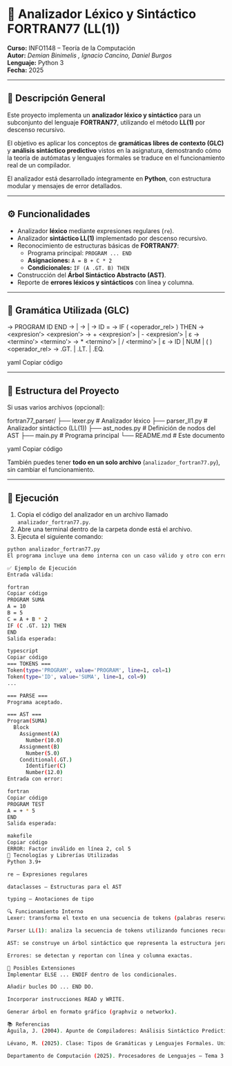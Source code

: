 # 🧮 Analizador Léxico y Sintáctico FORTRAN77 (LL(1))

**Curso:** INFO1148 – Teoría de la Computación  
**Autor:** *Demian  Binimelis , Ignacio  Cancino, Daniel Burgos*  
**Lenguaje:** Python 3  
**Fecha:** 2025  

---

## 📘 Descripción General

Este proyecto implementa un **analizador léxico y sintáctico** para un subconjunto del lenguaje **FORTRAN77**, utilizando el método **LL(1)** por descenso recursivo.

El objetivo es aplicar los conceptos de **gramáticas libres de contexto (GLC)** y **análisis sintáctico predictivo** vistos en la asignatura, demostrando cómo la teoría de autómatas y lenguajes formales se traduce en el funcionamiento real de un compilador.

El analizador está desarrollado íntegramente en **Python**, con estructura modular y mensajes de error detallados.

---

## ⚙️ Funcionalidades

- Analizador **léxico** mediante expresiones regulares (`re`).
- Analizador **sintáctico LL(1)** implementado por descenso recursivo.
- Reconocimiento de estructuras básicas de **FORTRAN77**:
  - Programa principal: `PROGRAM ... END`
  - **Asignaciones:** `A = B + C * 2`
  - **Condicionales:** `IF (A .GT. B) THEN`
- Construcción del **Árbol Sintáctico Abstracto (AST)**.
- Reporte de **errores léxicos y sintácticos** con línea y columna.

---

## 🧩 Gramática Utilizada (GLC)

<programa> → PROGRAM ID <bloque> END
<bloque> → <sentencia> | <sentencia> <bloque>
<sentencia> → <asignacion> | <condicional>
<asignacion> → ID = <expresion>
<condicional>→ IF ( <expresion> <operador_rel> <expresion> ) THEN
<expresion> → <termino> <expresion’>
<expresion’> → + <termino> <expresion’> | - <termino> <expresion’> | ε
<termino> → <factor> <termino’>
<termino’> → * <factor> <termino’> | / <factor> <termino’> | ε
<factor> → ID | NUM | ( <expresion> )
<operador_rel> → .GT. | .LT. | .EQ.

yaml
Copiar código

---

## 🧠 Estructura del Proyecto

Si usas varios archivos (opcional):

fortran77_parser/
├── lexer.py # Analizador léxico
├── parser_ll1.py # Analizador sintáctico (LL(1))
├── ast_nodes.py # Definición de nodos del AST
├── main.py # Programa principal
└── README.md # Este documento

yaml
Copiar código

También puedes tener **todo en un solo archivo** (`analizador_fortran77.py`), sin cambiar el funcionamiento.

---

## 🚀 Ejecución

1. Copia el código del analizador en un archivo llamado `analizador_fortran77.py`.  
2. Abre una terminal dentro de la carpeta donde está el archivo.  
3. Ejecuta el siguiente comando:

```bash
python analizador_fortran77.py
El programa incluye una demo interna con un caso válido y otro con error.

✅ Ejemplo de Ejecución
Entrada válida:

fortran
Copiar código
PROGRAM SUMA
A = 10
B = 5
C = A + B * 2
IF (C .GT. 12) THEN
END
Salida esperada:

typescript
Copiar código
=== TOKENS ===
Token(type='PROGRAM', value='PROGRAM', line=1, col=1)
Token(type='ID', value='SUMA', line=1, col=9)
...

=== PARSE ===
Programa aceptado.

=== AST ===
Program(SUMA)
  Block
    Assignment(A)
      Number(10.0)
    Assignment(B)
      Number(5.0)
    Conditional(.GT.)
      Identifier(C)
      Number(12.0)
Entrada con error:

fortran
Copiar código
PROGRAM TEST
A = + * 5
END
Salida esperada:

makefile
Copiar código
ERROR: Factor inválido en línea 2, col 5
🧱 Tecnologías y Librerías Utilizadas
Python 3.9+

re — Expresiones regulares

dataclasses — Estructuras para el AST

typing — Anotaciones de tipo

🔍 Funcionamiento Interno
Lexer: transforma el texto en una secuencia de tokens (palabras reservadas, identificadores, números, operadores).

Parser LL(1): analiza la secuencia de tokens utilizando funciones recursivas que siguen la gramática formal.

AST: se construye un árbol sintáctico que representa la estructura jerárquica del programa.

Errores: se detectan y reportan con línea y columna exactas.

🧩 Posibles Extensiones
Implementar ELSE ... ENDIF dentro de los condicionales.

Añadir bucles DO ... END DO.

Incorporar instrucciones READ y WRITE.

Generar árbol en formato gráfico (graphviz o networkx).

📚 Referencias
Águila, J. (2004). Apunte de Compiladores: Análisis Sintáctico Predictivo por Descenso Recursivo. Universidad de Magallanes.

Lévano, M. (2025). Clase: Tipos de Gramáticas y Lenguajes Formales. Universidad Católica de Temuco.

Departamento de Computación (2025). Procesadores de Lenguajes – Tema 3. Universidad Católica de Temuco.
